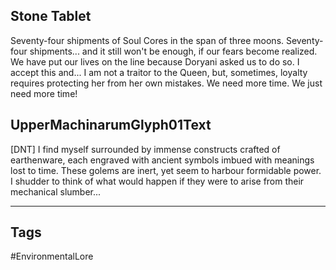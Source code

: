 ## Stone Tablet
Seventy-four shipments of Soul Cores in the span of three moons. Seventy-four shipments... and it still won't be enough, if our fears become realized. We have put our lives on the line because Doryani asked us to do so. I accept this and... I am not a traitor to the Queen, but, sometimes, loyalty requires protecting her from her own mistakes. We need more time. We just need more time!
## UpperMachinarumGlyph01Text
[DNT] I find myself surrounded by immense constructs crafted of earthenware, each engraved with ancient symbols imbued with meanings lost to time. These golems are inert, yet seem to harbour formidable power. I shudder to think of what would happen if they were to arise from their mechanical slumber...

---
## Tags
#EnvironmentalLore 